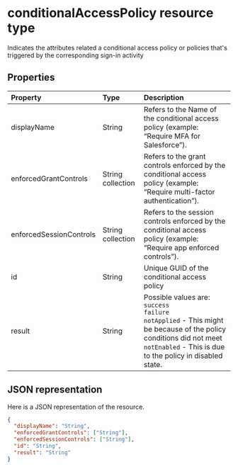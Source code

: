 # conditionalAccessPolicy resource type
Indicates the attributes related a conditional access policy or policies that's triggered by the corresponding sign-in activity



## Properties
| Property	   | Type	|Description|
|:---------------|:--------|:----------|
|displayName|String|Refers to the Name of the conditional access policy (example: “Require MFA for Salesforce”).|
|enforcedGrantControls|String collection|Refers to the grant controls enforced by the conditional access policy (example: “Require multi-factor authentication”).|
|enforcedSessionControls|String collection|Refers to the session controls enforced by the conditional access policy (example: “Require app enforced controls”).|
|id|String|Unique GUID of the conditional access policy|
|result|String| Possible values are:<br/> `success` <br/> `failure` <br/> `notApplied` - This might be because of the policy conditions did not meet <br/> `notEnabled` - This is due to the policy in disabled state.|

## JSON representation

Here is a JSON representation of the resource.

<!-- {
  "blockType": "resource",
  "optionalProperties": [

  ],
  "@odata.type": "microsoft.graph.conditionalAccessPolicy"
}-->

```json
{
  "displayName": "String",
  "enforcedGrantControls": ["String"],
  "enforcedSessionControls": ["String"],
  "id": "String",
  "result": "String"
}

```

<!-- uuid: 8fcb5dbc-d5aa-4681-8e31-b001d5168d79
2015-10-25 14:57:30 UTC -->
<!-- {
  "type": "#page.annotation",
  "description": "conditionalAccessPolicy resource",
  "keywords": "",
  "section": "documentation",
  "tocPath": ""
}-->